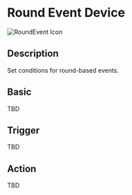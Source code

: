 # Round Event Device

![RoundEvent Icon](../../images/DeviceIcons/Device_RoundEvent.png)

## Description

Set conditions for round-based events.

## Basic

TBD

## Trigger

TBD

## Action

TBD
